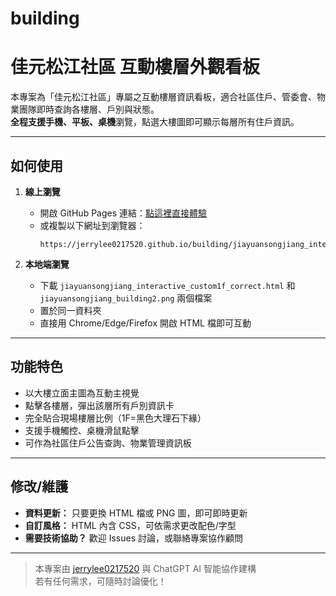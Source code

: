 # building
# 佳元松江社區 互動樓層外觀看板

本專案為「佳元松江社區」專屬之互動樓層資訊看板，適合社區住戶、管委會、物業團隊即時查詢各樓層、戶別與狀態。  
**全程支援手機、平板、桌機**瀏覽，點選大樓圖即可顯示每層所有住戶資訊。

---

## 如何使用

1. **線上瀏覽**
   - 開啟 GitHub Pages 連結：[點這裡直接體驗](https://jerrylee0217520.github.io/building/jiayuansongjiang_interactive_custom1f_correct.html)
   - 或複製以下網址到瀏覽器：
     ```
     https://jerrylee0217520.github.io/building/jiayuansongjiang_interactive_custom1f_correct.html
     ```

2. **本地端瀏覽**
   - 下載 `jiayuansongjiang_interactive_custom1f_correct.html` 和 `jiayuansongjiang_building2.png` 兩個檔案
   - 置於同一資料夾
   - 直接用 Chrome/Edge/Firefox 開啟 HTML 檔即可互動

---

## 功能特色

- 以大樓立面主圖為互動主視覺
- 點擊各樓層，彈出該層所有戶別資訊卡
- 完全貼合現場樓層比例（1F=黑色大理石下緣）
- 支援手機觸控、桌機滑鼠點擊
- 可作為社區住戶公告查詢、物業管理資訊板

---

## 修改/維護

- **資料更新：** 只要更換 HTML 檔或 PNG 圖，即可即時更新
- **自訂風格：** HTML 內含 CSS，可依需求更改配色/字型
- **需要技術協助？** 歡迎 Issues 討論，或聯絡專案協作顧問

---

> 本專案由 [jerrylee0217520](https://github.com/jerrylee0217520) 與 ChatGPT AI 智能協作建構  
> 若有任何需求，可隨時討論優化！
